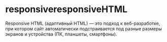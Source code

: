 # responsiveresponsiveHTML
Responsive HTML (адаптивный HTML) — это подход к веб-разработке, при котором сайт автоматически подстраивается под разные размеры экранов и устройства (ПК, планшеты, смартфоны).
